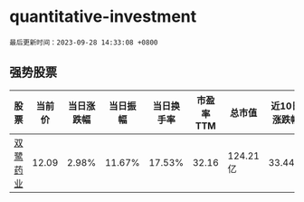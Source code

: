 # quantitative-investment

`最后更新时间：2023-09-28 14:33:08 +0800`

## 强势股票

|股票|当前价|当日涨跌幅|当日振幅|当日换手率|市盈率TTM|总市值|近10日涨跌幅|
|----|----|----|----|----|----|----|----|
|[双鹭药业](https://xueqiu.com/S/SZ002038)|12.09|2.98%|11.67%|17.53%|32.16|124.21亿|33.44%|
